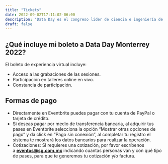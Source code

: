 ```yaml
---
title: "Tickets"
date: 2022-09-02T17:11:02-06:00
description: "Data Day es el congreso líder de ciencia e ingeniería de datos en México. Nos vemos el 1ro de diciembre en Monterrey, NL."
draft: false
---
```



<div style="text-align: center;">

<div id="eventbrite-widget-container-482489457957"></div>

<script src="https://www.eventbrite.com/static/widgets/eb_widgets.js"></script>

<script type="text/javascript">
    var exampleCallback = function() {
        console.log('Order complete!');
    };

    window.EBWidgets.createWidget({
        // Required
        widgetType: 'checkout',
        eventId: '482489457957',
        iframeContainerId: 'eventbrite-widget-container-482489457957',

    });
</script>
</div>

<h2>¿Qué incluye mi boleto a Data Day Monterrey 2022?
</h2>

El boleto de experiencia virtual incluye: 
 * Acceso a las grabaciones de las sesiones.
 * Participación en talleres online en vivo.
 * Constancia de participación.


<h2>Formas de pago</h2>
<ul>
<li>Directamente en Eventbrite puedes pagar con tu cuenta de PayPal o tarjeta de crédito.</li>
<li>Si deseas pagar por medio de transferencia bancaria, al adquirir tus pases en Eventbrite selecciona la opción “Mostrar otras opciones de pago” y da click en “Pago sin conexión”, al completar tu registro el sistema te mostrará los datos bancarios para realizar la operación.</li>
<li>Cotizaciones: SI requieres una cotización, por favor escríbenos a&nbsp;<a href="mailto:eventos@sg.com.mx"><b>eventos@sg.com.mx</b></a>&nbsp;indicando cuantas personas van y con qué tipo de pases, para que te generemos tu cotización y/o factura.</li>
</ul>
